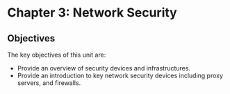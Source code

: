 <h1 id="logo">Chapter 3: Network Security</h1>
<h2>Objectives</h2>
The key objectives of this unit are:</p>
<ul>
  <li>Provide an overview of security devices and infrastructures.</li>
   <li> Provide an introduction to key network security devices including proxy servers, and firewalls.</li>

</ul>


